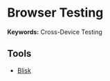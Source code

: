 # Browser Testing

**Keywords:** Cross-Device Testing

## Tools

- [Blisk](/blisk.md)

<!--
https://github.com/skmail/responsive-viewer
https://lambdatest.com
-->

